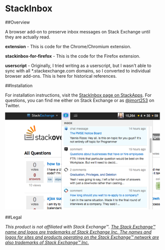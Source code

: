 StackInbox
==========

##Overview

A browser add-on to preserve inbox messages on Stack Exchange until they are actually read.

**extension** - This is code for the Chrome/Chromium extension. 

**stackinbox-for-firefox** - This is the code for the Firefox extension.

**userscript** - Originally, I tried writing as a userscript, but I wasn't able to sync with all *.stackexchange.com domains, so I converted to individual browser add-ons. This is here for historical references.


##Installation

For installation instructions, visit the [StackInbox page on StackApps](http://stackapps.com/q/3778/4812). For questions, you can find me either on Stack Exchange or as [@jmort253](https://twitter.com/jmort253) on Twitter.

![StackInbox Unread yet Viewed Items](Screen%20Shot%202014-02-20%20at%2011.40.09%20PM.png)


##Legal

*This product is not affiliated with Stack Exchange™. [The Stack Exchange™ name and logos are trademarks of Stack Exchange Inc. The names and logos for sites and products operating on the Stack Exchange™ network are also trademarks of Stack Exchange™ Inc.](http://stackexchange.com/legal/trademark-guidance)*


